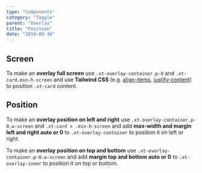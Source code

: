 ```yaml
---
type: "Components"
category: "Toggle"
parent: "Overlay"
title: "Position"
date: "2010-09-10"
---
```


## Screen

To make an **overlay full screen** use `.xt-overlay-container.p-0` and `.xt-card.min-h-screen` and use **Tailwind CSS** (e.g. [align-items](https://tailwindcss.com/docs/align-items), [justify-content](https://tailwindcss.com/docs/justify-content)) to position `.xt-card` content.

<demo>
  <demoinline src="demos/components/overlay/screen">
  </demoinline>
</demo>

## Position

To make an **overlay position on left and right** use `.xt-overlay-container.p-0.w-screen` and `.xt-card > .min-h-screen` and add **max-width and margin left and right auto or 0** to `.xt-overlay-container` to position it on left or right.

<demo>
  <demoinline src="demos/components/overlay/position-horizontal">
  </demoinline>
</demo>

To make an **overlay position on top and bottom** use `.xt-overlay-container.p-0.w-screen` and add **margin top and bottom auto or 0** to `.xt-overlay-inner` to position it on top or bottom.

<demo>
  <demoinline src="demos/components/overlay/position-vertical">
  </demoinline>
</demo>
